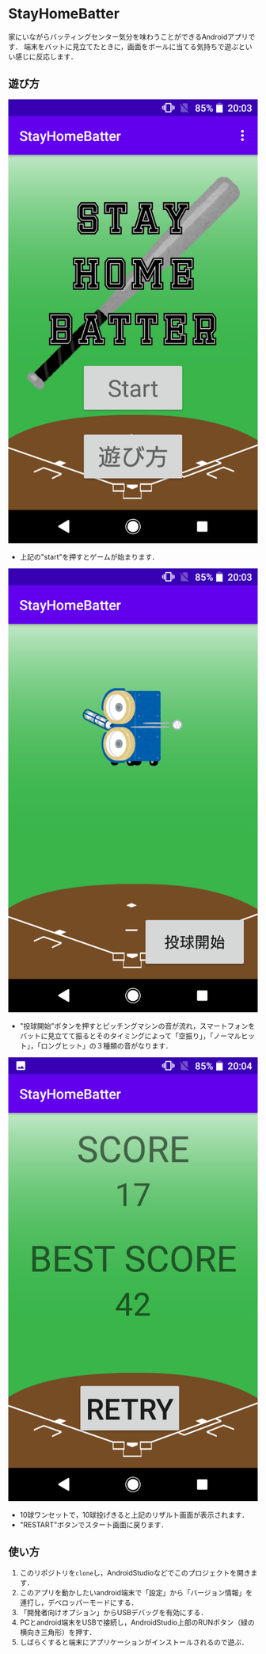 # StayHomeBatter
家にいながらバッティングセンター気分を味わうことができるAndroidアプリです．
端末をバットに見立てたときに，画面をボールに当てる気持ちで遊ぶといい感じに反応します．

## 遊び方
![スタート画面](pic/Screenshot_20200816-200329.png)
- 上記の"start"を押すとゲームが始まります．

![スタート画面](pic/Screenshot_20200816-200339.png)
- "投球開始"ボタンを押すとピッチングマシンの音が流れ，スマートフォンをバットに見立てて振るとそのタイミングによって「空振り」，「ノーマルヒット」，「ロングヒット」の３種類の音がなります．

![スタート画面](pic/Screenshot_20200816-200423.png)
- 10球ワンセットで，10球投げきると上記のリザルト画面が表示されます．
- "RESTART"ボタンでスタート画面に戻ります．

## 使い方
1. このリポジトリを```clone```し，AndroidStudioなどでこのプロジェクトを開きます．
1. このアプリを動かしたいandroid端末で「設定」から「バージョン情報」を連打し，デベロッパーモードにする．
1. 「開発者向けオプション」からUSBデバッグを有効にする．
1. PCとandroid端末をUSBで接続し，AndroidStudio上部のRUNボタン（緑の横向き三角形）を押す．
1. しばらくすると端末にアプリケーションがインストールされるので遊ぶ．